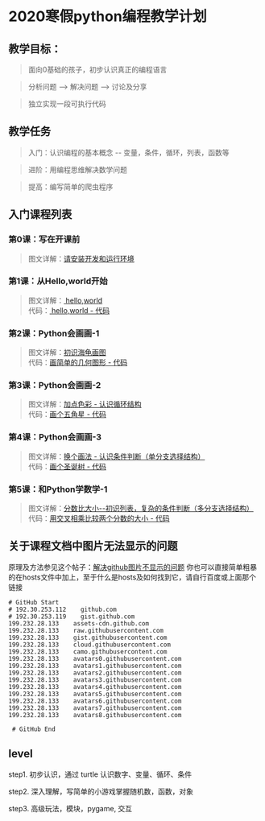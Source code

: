 # 2020寒假python编程教学计划

## 教学目标：
> 面向0基础的孩子，初步认识真正的编程语言

> 分析问题 --> 解决问题 --> 讨论及分享

> 独立实现一段可执行代码

## 教学任务

> 入门：认识编程的基本概念 -- 变量，条件，循环，列表，函数等

> 进阶：用编程思维解决数学问题

> 提高：编写简单的爬虫程序 


## 入门课程列表

### 第0课：写在开课前
> 图文详解：[请安装开发和运行环境](lesson0.md)  

### 第1课：从Hello,world开始
> 图文详解：[ hello,world  ](lesson1.md)  
> 代码：[ hello,world - 代码 ](helloworld.py) 

### 第2课：Python会画画-1
> 图文详解：[初识海龟画图](lesson2.md)  
> 代码：[画简单的几何图形 - 代码](turtle_draw.py) 

### 第3课：Python会画画-2
> 图文详解：[加点色彩 - 认识循环结构](lesson3.md)  
> 代码：[画个五角星 - 代码](turtle_star.py)

### 第4课：Python会画画-3
> 图文详解：[换个画法 - 认识条件判断（单分支选择结构）](lesson4.md)  
> 代码：[画个圣诞树 - 代码](turtle_chrismas.py)

### 第5课：和Python学数学-1
> 图文详解：[分数比大小--初识列表，复杂的条件判断（多分支选择结构）](lesson5.md)  
> 代码：[用交叉相乘比较两个分数的大小 - 代码](fenshu.py)



## 关于课程文档中图片无法显示的问题
原理及方法参见这个帖子：[解决github图片不显示的问题](https://blog.csdn.net/qq_38232598/article/details/91346392)
你也可以直接简单粗暴的在hosts文件中加上，至于什么是hosts及如何找到它，请自行百度或上面那个链接
```
# GitHub Start 
# 192.30.253.112    github.com 
# 192.30.253.119    gist.github.com
199.232.28.133    assets-cdn.github.com
199.232.28.133    raw.githubusercontent.com
199.232.28.133    gist.githubusercontent.com
199.232.28.133    cloud.githubusercontent.com
199.232.28.133    camo.githubusercontent.com
199.232.28.133    avatars0.githubusercontent.com
199.232.28.133    avatars1.githubusercontent.com
199.232.28.133    avatars2.githubusercontent.com
199.232.28.133    avatars3.githubusercontent.com
199.232.28.133    avatars4.githubusercontent.com
199.232.28.133    avatars5.githubusercontent.com
199.232.28.133    avatars6.githubusercontent.com
199.232.28.133    avatars7.githubusercontent.com
199.232.28.133    avatars8.githubusercontent.com

 # GitHub End
```

## level
step1. 初步认识，通过 turtle 认识数字、变量、循环、条件

step2. 深入理解，写简单的小游戏掌握随机数，函数，对象

step3. 高级玩法，模块，pygame, 交互